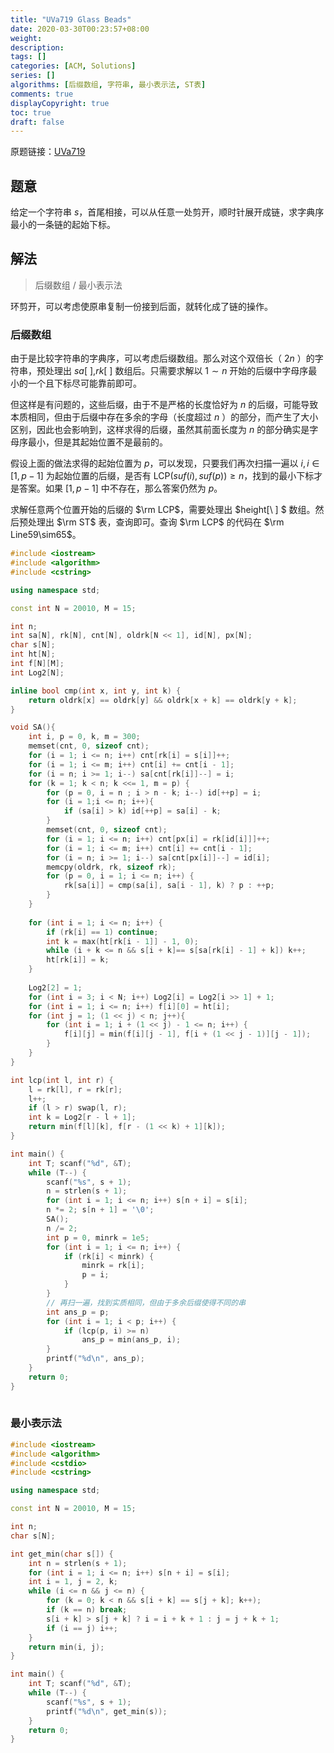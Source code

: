 ```yaml
---
title: "UVa719 Glass Beads"
date: 2020-03-30T00:23:57+08:00
weight: 
description:
tags: []
categories: [ACM, Solutions]
series: []
algorithms: [后缀数组, 字符串, 最小表示法, ST表]
comments: true
displayCopyright: true
toc: true
draft: false
---
```


原题链接：[UVa719](https://onlinejudge.org/index.php?option=com_onlinejudge&Itemid=8&page=show_problem&problem=660)

<!--more-->

## 题意

给定一个字符串 $s$，首尾相接，可以从任意一处剪开，顺时针展开成链，求字典序最小的一条链的起始下标。


## 解法

> 后缀数组 / 最小表示法

环剪开，可以考虑使原串复制一份接到后面，就转化成了链的操作。

### 后缀数组

由于是比较字符串的字典序，可以考虑后缀数组。那么对这个双倍长（ $2n$ ）的字符串，预处理出 $sa[\ ]$,$rk[\ ]$ 数组后。只需要求解以 $1\sim n$ 开始的后缀中字母序最小的一个且下标尽可能靠前即可。

但这样是有问题的，这些后缀，由于不是严格的长度恰好为 $n$ 的后缀，可能导致本质相同，但由于后缀中存在多余的字母（长度超过 $n$ ）的部分，而产生了大小区别，因此也会影响到，这样求得的后缀，虽然其前面长度为 $n$ 的部分确实是字母序最小，但是其起始位置不是最前的。

假设上面的做法求得的起始位置为 $p$，可以发现，只要我们再次扫描一遍以 $i,i \in [1,p-1]$ 为起始位置的后缀，是否有 $\mathrm{LCP}(suf(i),suf(p)) \ge n$，找到的最小下标才是答案。如果 $[1,p-1]$ 中不存在，那么答案仍然为 $p$。

求解任意两个位置开始的后缀的 $\rm LCP$，需要处理出 $height[\ ] $ 数组。然后预处理出 $\rm ST$ 表，查询即可。查询 $\rm LCP$ 的代码在 $\rm Line59\sim65$。

```cpp
#include <iostream>
#include <algorithm>
#include <cstring>

using namespace std;

const int N = 20010, M = 15;

int n;
int sa[N], rk[N], cnt[N], oldrk[N << 1], id[N], px[N];
char s[N];
int ht[N];
int f[N][M];
int Log2[N];

inline bool cmp(int x, int y, int k) {
	return oldrk[x] == oldrk[y] && oldrk[x + k] == oldrk[y + k];
}

void SA(){
	int i, p = 0, k, m = 300;
	memset(cnt, 0, sizeof cnt);
	for (i = 1; i <= n; i++) cnt[rk[i] = s[i]]++;
	for (i = 1; i <= m; i++) cnt[i] += cnt[i - 1];
	for (i = n; i >= 1; i--) sa[cnt[rk[i]]--] = i;
	for (k = 1; k < n; k <<= 1, m = p) { 
		for (p = 0, i = n ; i > n - k; i--) id[++p] = i;
		for (i = 1;i <= n; i++){
			if (sa[i] > k) id[++p] = sa[i] - k;
		}
		memset(cnt, 0, sizeof cnt);
		for (i = 1; i <= n; i++) cnt[px[i] = rk[id[i]]]++;
		for (i = 1; i <= m; i++) cnt[i] += cnt[i - 1];
		for (i = n; i >= 1; i--) sa[cnt[px[i]]--] = id[i];
		memcpy(oldrk, rk, sizeof rk);
		for (p = 0, i = 1; i <= n; i++) {
			rk[sa[i]] = cmp(sa[i], sa[i - 1], k) ? p : ++p;
		}
	}
    
	for (int i = 1; i <= n; i++) {
		if (rk[i] == 1) continue;
		int k = max(ht[rk[i - 1]] - 1, 0);
		while (i + k <= n && s[i + k]== s[sa[rk[i] - 1] + k]) k++;
		ht[rk[i]] = k;
	}
    
    Log2[2] = 1;
    for (int i = 3; i < N; i++) Log2[i] = Log2[i >> 1] + 1;
    for (int i = 1; i <= n; i++) f[i][0] = ht[i];
    for (int j = 1; (1 << j) < n; j++){
    	for (int i = 1; i + (1 << j) - 1 <= n; i++) {
       		f[i][j] = min(f[i][j - 1], f[i + (1 << j - 1)][j - 1]);
    	}
   	}
}

int lcp(int l, int r) {
	l = rk[l], r = rk[r];
	l++;
	if (l > r) swap(l, r);
	int k = Log2[r - l + 1];
    return min(f[l][k], f[r - (1 << k) + 1][k]);
}

int main() {
	int T; scanf("%d", &T);
	while (T--) {
		scanf("%s", s + 1);
		n = strlen(s + 1);
		for (int i = 1; i <= n; i++) s[n + i] = s[i];
		n *= 2; s[n + 1] = '\0';
		SA();
		n /= 2;
		int p = 0, minrk = 1e5;
		for (int i = 1; i <= n; i++) {
			if (rk[i] < minrk) {
				minrk = rk[i];
				p = i;
			}
		}
		// 再扫一遍，找到实质相同，但由于多余后缀使得不同的串
		int ans_p = p;
		for (int i = 1; i < p; i++) {
			if (lcp(p, i) >= n)
				ans_p = min(ans_p, i);
		}
		printf("%d\n", ans_p);
	}
	return 0;
}
 
```

### 最小表示法

```cpp
#include <iostream>
#include <algorithm>
#include <cstdio>
#include <cstring>

using namespace std;

const int N = 20010, M = 15;

int n;
char s[N];

int get_min(char s[]) {
    int n = strlen(s + 1);
    for (int i = 1; i <= n; i++) s[n + i] = s[i];
    int i = 1, j = 2, k;
    while (i <= n && j <= n) {
        for (k = 0; k < n && s[i + k] == s[j + k]; k++);
        if (k == n) break;
        s[i + k] > s[j + k] ? i = i + k + 1 : j = j + k + 1;
        if (i == j) i++;
    }
    return min(i, j);
}

int main() {
	int T; scanf("%d", &T);
	while (T--) {
		scanf("%s", s + 1);
		printf("%d\n", get_min(s));
	}
	return 0;
}
```



